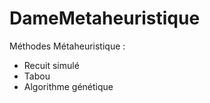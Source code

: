 # DameMetaheuristique

Méthodes Métaheuristique :
  - Recuit simulé
  - Tabou
  - Algorithme génétique
